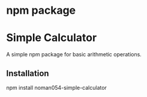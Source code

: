 # npm package

 # Simple Calculator

A simple npm package for basic arithmetic operations.

## Installation

npm install noman054-simple-calculator
